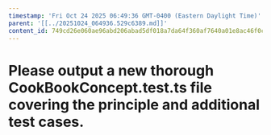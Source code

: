 ```yaml
---
timestamp: 'Fri Oct 24 2025 06:49:36 GMT-0400 (Eastern Daylight Time)'
parent: '[[../20251024_064936.529c6389.md]]'
content_id: 749cd26e060ae96abd206abad5df018a7da64f360af7640a01e8ac46f0c36554
---
```


# Please output a new thorough CookBookConcept.test.ts file covering the principle and additional test cases.
